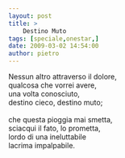 ```yaml
---
layout: post
title: >
    Destino Muto
tags: [speciale,onestar,]
date: 2009-03-02 14:54:00
author: pietro
---
```

Nessun altro attraverso il dolore,<br/>qualcosa che vorrei avere,<br/>una volta conosciuto,<br/>destino cieco, destino muto;<br/><br/>che questa pioggia mai smetta,<br/>sciacqui il fato, lo prometta,<br/>lordo di una ineluttabile<br/>lacrima impalpabile.
